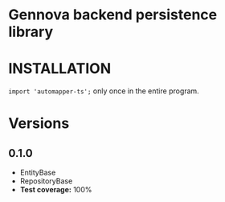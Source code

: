 # Gennova backend persistence library

# INSTALLATION

`import 'automapper-ts';` only once in the entire program.

# Versions
## 0.1.0
- EntityBase
- RepositoryBase
- **Test coverage:** 100%